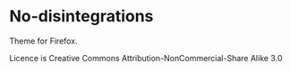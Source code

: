 # No-disintegrations

Theme for Firefox.

Licence is Creative Commons Attribution-NonCommercial-Share Alike 3.0
